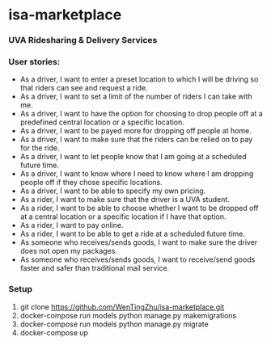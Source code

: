 # isa-marketplace

### UVA Ridesharing & Delivery Services

### User stories:
- As a driver, I want to enter a preset location to which I will be driving so that riders can see and request a ride.
- As a driver, I want to set a limit of the number of riders I can take with me.
- As a driver, I want to have the option for choosing to drop people off at a predefined central location or a specific location.
- As a driver, I want to be payed more for dropping off people at home.
- As a driver, I want to make sure that the riders can be relied on to pay for the ride.
- As a driver, I want to let people know that I am going at a scheduled future time.
- As a driver, I want to know where I need to know where I am dropping people off if they chose specific locations.
- As a driver, I want to be able to specify my own pricing.
- As a rider, I want to make sure that the driver is a UVA student.
- As a rider, I want to be able to choose whether I want to be dropped off at a central location or a specific location if I have that option.
- As a rider, I want to pay online.
- As a rider, I want to be able to get a ride at a scheduled future time.
- As someone who receives/sends goods, I want to make sure the driver does not open my packages.
- As someone who receives/sends goods, I want to receive/send goods faster and safer than traditional mail service.


### Setup
1. git clone https://github.com/WenTingZhu/isa-marketplace.git
2. docker-compose run models python manage.py makemigrations
3. docker-compose run models python manage.py migrate
4. docker-compose up
